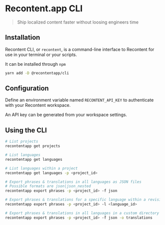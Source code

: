 # Recontent.app CLI

> Ship localized content faster without loosing engineers time

## Installation

Recontent CLI, or `recontent`, is a command-line interface to Recontent for use in your terminal or your scripts.

It can be installed through `npm`

```sh
yarn add -D @recontentapp/cli
```

## Configuration

Define an environment variable named `RECONTENT_API_KEY` to authenticate with your Recontent workspace.

An API key can be generated from your workspace settings.

## Using the CLI

```sh
# List projects
recontentapp get projects

# List languages
recontentapp get languages

# List languages within a project
recontentapp get languages -p <project_id>
```

```sh
# Export phrases & translations in all languages as JSON files
# Possible formats are json|json_nested
recontentapp export phrases -p <project_id> -f json

# Export phrases & translations for a specific language within a revision
recontentapp export phrases -p <project_id> -l <language_id>

# Export phrases & translations in all languages in a custom directory
recontentapp export phrases -p <project_id> -f json -o translations
```
